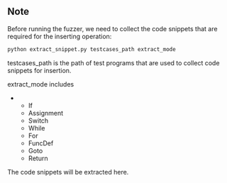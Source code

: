 
## Note
Before running the fuzzer, we need to collect the code snippets that are required for the inserting operation:

```bash
python extract_snippet.py testcases_path extract_mode
```
testcases_path is the path of test programs that are used to collect code snippets for insertion.

extract_mode includes 
- - If
  - Assignment
  - Switch
  - While
  - For
  - FuncDef
  - Goto
  - Return
   
The code snippets will be extracted here.
